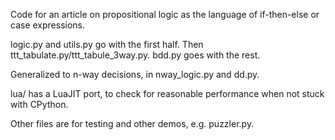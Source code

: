Code for an article on propositional logic as the language of if-then-else or case expressions.

logic.py and utils.py go with the first half. Then
ttt_tabulate.py/ttt_tabule_3way.py. bdd.py goes with the rest.

Generalized to n-way decisions, in nway_logic.py and dd.py.

lua/ has a LuaJIT port, to check for reasonable performance when not
stuck with CPython.

Other files are for testing and other demos, e.g. puzzler.py.
